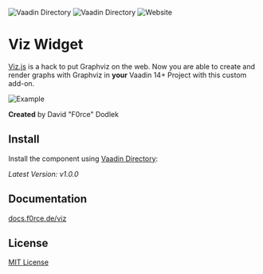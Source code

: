 ![Vaadin Directory](https://img.shields.io/vaadin-directory/status/signature-widget?style=for-the-badge)
![Vaadin Directory](https://img.shields.io/vaadin-directory/rating/signature-widget?style=for-the-badge)
![Website](https://img.shields.io/website?down_color=red&down_message=offline&label=documentation&style=for-the-badge&up_color=limegreen&up_message=online&url=https%3A%2F%2Fdocs.f0rce.de%2Fsignature)

# Viz Widget

[Viz.js](https://github.com/mdaines/viz.js/) is a hack to put Graphviz on the web. Now you are able
to create and render graphs with Graphviz in **your** Vaadin 14+ Project with this custom add-on.

![Example](https://cloud.backslashlabs.dev/index.php/s/7eyPW94MkFP9aWf)

**Created** by David "F0rce" Dodlek


## Install

Install the component using [Vaadin Directory](https://vaadin.com/directory/component/viz-widget):

*Latest Version: v1.0.0*


## Documentation

[docs.f0rce.de/viz](https://docs.f0rce.de/viz)


## License

[MIT License](http://opensource.org/licenses/MIT)
